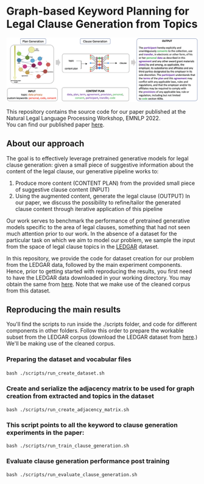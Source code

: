 # Graph-based Keyword Planning for Legal Clause Generation from Topics

![Clause generation pipeline](./pipeline.png "Proposed 2-stage pipeline for clause generation")

This repository contains the source code for our paper published at the Natural Legal Language Processing Workshop, EMNLP 2022.  
You can find our published paper [here](https://aclanthology.org/2022.nllp-1.26/).


## About our approach

The goal is to effectively leverage pretrained generative models for legal clause generation: given a small piece of suggestive information about the content of the legal clause, our generative pipeline works to:
1. Produce more content (CONTENT PLAN) from the provided small piece of suggestive clause content (INPUT)
2. Using the augmented content, generate the legal clause (OUTPUT)
In our paper, we discuss the possibility to refine/tailor the generated clause content through iterative application of this pipeline

Our work serves to benchmark the performance of pretrained generative models specific to the area of legal clauses, something that had not seen much attention prior to our work. In the absence of a dataset for the particular task on which we aim to model our problem, we sample the input from the space of legal clause topics in the [LEDGAR](https://aclanthology.org/2020.lrec-1.155/) dataset.

In this repository, we provide the code for dataset creation for our problem from the LEDGAR data, followed by the main experiment components. Hence, prior to getting started with reproducing the results, you first need to have the LEDGAR data downloaded in your working directory. You may obtain the same from [here](https://drive.switch.ch/index.php/s/j9S0GRMAbGZKa1A). Note that we make use of the cleaned corpus from this dataset.


## Reproducing the main results

You'll find the scripts to run inside the ./scripts folder, and code for different components in other folders. Follow this order to prepare the workable subset from the LEDGAR corpus (download the LEDGAR dataset from [here](https://drive.switch.ch/index.php/s/j9S0GRMAbGZKa1A).) We'll be making use of the cleaned corpus.

### Preparing the dataset and vocabular files
`bash ./scripts/run_create_dataset.sh`

### Create and serialize the adjacency matrix to be used for graph creation from extracted and topics in the dataset
`bash ./scripts/run_create_adjacency_matrix.sh`

### This script points to all the keyword to clause generation experiments in the paper:
```
bash ./scripts/run_train_clause_generation.sh
```

### Evaluate clause generation performance post training
```
bash ./scripts/run_evaluate_clause_generation.sh
```
